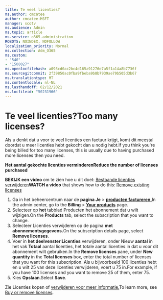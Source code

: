 ```yaml
---
title: Te veel licenties?
ms.author: cmcatee
author: cmcatee-MSFT
manager: scotv
ms.audience: Admin
ms.topic: article
ms.service: o365-administration
ROBOTS: NOINDEX, NOFOLLOW
localization_priority: Normal
ms.collection: Adm_O365
ms.custom:
- "540"
- "1500027"
ms.openlocfilehash: a093cd0ac2bc4d165a91276e7a5f1a14a8b7736f
ms.sourcegitcommit: 2f39850ac0fba9fbeba9b8b7939ae79b505d3b67
ms.translationtype: MT
ms.contentlocale: nl-NL
ms.lasthandoff: 02/12/2021
ms.locfileid: "50231966"
---
```

# <a name="too-many-licenses"></a><span data-ttu-id="9d4d2-102">Te veel licenties?</span><span class="sxs-lookup"><span data-stu-id="9d4d2-102">Too many licenses?</span></span>

<span data-ttu-id="9d4d2-103">Als u denkt dat u voor te veel licenties een factuur krijgt, komt dit meestal doordat u meer licenties hebt gekocht dan u nodig hebt.</span><span class="sxs-lookup"><span data-stu-id="9d4d2-103">If you think you're being billed for too many licenses, this is usually due to having purchased more licenses then you need.</span></span>
  
<span data-ttu-id="9d4d2-104">**Het aantal gekochte licenties verminderen**</span><span class="sxs-lookup"><span data-stu-id="9d4d2-104">**Reduce the number of licenses purchased**</span></span>

<span data-ttu-id="9d4d2-105">**BEKIJK een video** om te zien hoe u dit doet: [Bestaande licenties verwijderen](https://go.microsoft.com/fwlink/p/?linkid=2154938)</span><span class="sxs-lookup"><span data-stu-id="9d4d2-105">**WATCH a video** that shows how to do this: [Remove existing licenses](https://go.microsoft.com/fwlink/p/?linkid=2154938)</span></span>
  
1. <span data-ttu-id="9d4d2-106">Ga in het beheercentrum naar de **pagina Je** \> **[producten factureren.](https://go.microsoft.com/fwlink/p/?linkid=842054)**</span><span class="sxs-lookup"><span data-stu-id="9d4d2-106">In the admin center, go to the **Billing** \> **[Your products](https://go.microsoft.com/fwlink/p/?linkid=842054)** page.</span></span>
2. <span data-ttu-id="9d4d2-107">Selecteer op **het** tabblad Producten het abonnement dat u wilt wijzigen.</span><span class="sxs-lookup"><span data-stu-id="9d4d2-107">On the **Products** tab, select the subscription that you want to change.</span></span>
3. <span data-ttu-id="9d4d2-108">Selecteer Licenties verwijderen op de pagina **met abonnementsgegevens.**</span><span class="sxs-lookup"><span data-stu-id="9d4d2-108">On the subscription details page, select **Remove licenses**.</span></span>
4. <span data-ttu-id="9d4d2-109">Voer in **het deelvenster Licenties** verwijderen, onder Nieuw **aantal** in het vak **Totaal** aantal licenties, het totale aantal licenties in dat u voor dit abonnement wilt gebruiken.</span><span class="sxs-lookup"><span data-stu-id="9d4d2-109">In the **Remove licenses** pane, under **New quantity** in the **Total licenses** box, enter the total number of licenses that you want for this subscription.</span></span> <span data-ttu-id="9d4d2-110">Als u bijvoorbeeld 100 licenties hebt en u wilt 25 van deze licenties verwijderen, voert u 75 in.</span><span class="sxs-lookup"><span data-stu-id="9d4d2-110">For example, if you have 100 licenses and you want to remove 25 of them, enter 75.</span></span>
5. <span data-ttu-id="9d4d2-111">Kies **Opslaan**.</span><span class="sxs-lookup"><span data-stu-id="9d4d2-111">Select **Save**.</span></span>

<span data-ttu-id="9d4d2-112">Zie Licenties kopen of [verwijderen voor meer informatie.](https://docs.microsoft.com/microsoft-365/commerce/licenses/buy-licenses)</span><span class="sxs-lookup"><span data-stu-id="9d4d2-112">To learn more, see [Buy or remove licenses](https://docs.microsoft.com/microsoft-365/commerce/licenses/buy-licenses).</span></span>
